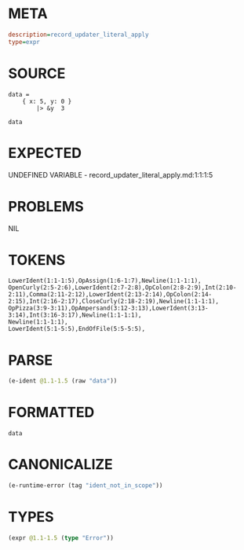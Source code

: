 # META
~~~ini
description=record_updater_literal_apply
type=expr
~~~
# SOURCE
~~~roc
data =
    { x: 5, y: 0 }
        |> &y  3

data
~~~
# EXPECTED
UNDEFINED VARIABLE - record_updater_literal_apply.md:1:1:1:5
# PROBLEMS
NIL
# TOKENS
~~~zig
LowerIdent(1:1-1:5),OpAssign(1:6-1:7),Newline(1:1-1:1),
OpenCurly(2:5-2:6),LowerIdent(2:7-2:8),OpColon(2:8-2:9),Int(2:10-2:11),Comma(2:11-2:12),LowerIdent(2:13-2:14),OpColon(2:14-2:15),Int(2:16-2:17),CloseCurly(2:18-2:19),Newline(1:1-1:1),
OpPizza(3:9-3:11),OpAmpersand(3:12-3:13),LowerIdent(3:13-3:14),Int(3:16-3:17),Newline(1:1-1:1),
Newline(1:1-1:1),
LowerIdent(5:1-5:5),EndOfFile(5:5-5:5),
~~~
# PARSE
~~~clojure
(e-ident @1.1-1.5 (raw "data"))
~~~
# FORMATTED
~~~roc
data
~~~
# CANONICALIZE
~~~clojure
(e-runtime-error (tag "ident_not_in_scope"))
~~~
# TYPES
~~~clojure
(expr @1.1-1.5 (type "Error"))
~~~
